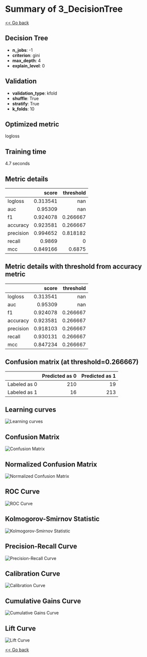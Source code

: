# Summary of 3_DecisionTree

[<< Go back](../README.md)


## Decision Tree
- **n_jobs**: -1
- **criterion**: gini
- **max_depth**: 4
- **explain_level**: 0

## Validation
 - **validation_type**: kfold
 - **shuffle**: True
 - **stratify**: True
 - **k_folds**: 10

## Optimized metric
logloss

## Training time

4.7 seconds

## Metric details
|           |    score |   threshold |
|:----------|---------:|------------:|
| logloss   | 0.313541 |  nan        |
| auc       | 0.95309  |  nan        |
| f1        | 0.924078 |    0.266667 |
| accuracy  | 0.923581 |    0.266667 |
| precision | 0.994652 |    0.818182 |
| recall    | 0.9869   |    0        |
| mcc       | 0.849166 |    0.6875   |


## Metric details with threshold from accuracy metric
|           |    score |   threshold |
|:----------|---------:|------------:|
| logloss   | 0.313541 |  nan        |
| auc       | 0.95309  |  nan        |
| f1        | 0.924078 |    0.266667 |
| accuracy  | 0.923581 |    0.266667 |
| precision | 0.918103 |    0.266667 |
| recall    | 0.930131 |    0.266667 |
| mcc       | 0.847234 |    0.266667 |


## Confusion matrix (at threshold=0.266667)
|              |   Predicted as 0 |   Predicted as 1 |
|:-------------|-----------------:|-----------------:|
| Labeled as 0 |              210 |               19 |
| Labeled as 1 |               16 |              213 |

## Learning curves
![Learning curves](learning_curves.png)
## Confusion Matrix

![Confusion Matrix](confusion_matrix.png)


## Normalized Confusion Matrix

![Normalized Confusion Matrix](confusion_matrix_normalized.png)


## ROC Curve

![ROC Curve](roc_curve.png)


## Kolmogorov-Smirnov Statistic

![Kolmogorov-Smirnov Statistic](ks_statistic.png)


## Precision-Recall Curve

![Precision-Recall Curve](precision_recall_curve.png)


## Calibration Curve

![Calibration Curve](calibration_curve_curve.png)


## Cumulative Gains Curve

![Cumulative Gains Curve](cumulative_gains_curve.png)


## Lift Curve

![Lift Curve](lift_curve.png)



[<< Go back](../README.md)
